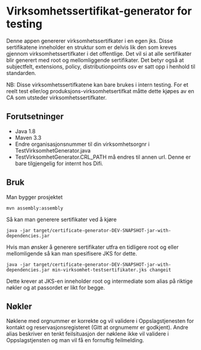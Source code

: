 # Virksomhetssertifikat-generator for testing 

Denne appen genererer virksomhetssertifkater i en egen jks. Disse sertifikatene inneholder en struktur som er delvis
lik den som kreves gjennom virksomhetssertifkater i det offentlige. Det vil si at alle sertifikater blir generert med
root og mellomliggende sertifikater. Det betyr også at subjectfelt, extensions, policy, distributionpoints osv er satt
opp i henhold til standarden.

NB: Disse virksomhetssertifkatene kan bare brukes i intern testing. For et reelt test eller/og produksjons-virksomhetsertifkat måtte dette kjøpes av en CA som utsteder virksomhetssertifkater.

## Forutsetninger

- Java 1.8
- Maven 3.3
- Endre organisasjonsnummer til din virksomhetsorgnr i TestVirksomhetGenerator.java
- TestVirksomhetGenerator.CRL_PATH må endres til annen url. Denne er bare tilgjengelig for internt hos Difi. 

## Bruk

Man bygger prosjektet

    mvn assembly:assembly

Så kan man generere sertifikater ved å kjøre

    java -jar target/certificate-generator-DEV-SNAPSHOT-jar-with-dependencies.jar

Hvis man ønsker å generere sertifikater utfra en tidligere root og eller mellomligende så kan man spesifisere JKS for
dette.

    java -jar target/certificate-generator-DEV-SNAPSHOT-jar-with-dependencies.jar min-virksomhet-testsertifikater.jks changeit

Dette krever at JKS-en inneholder root og intermediate som alias på riktige nøkler og at passordet er likt for begge.

## Nøkler

Nøklene med orgnummer er korrekte og vil validere i Oppslagstjenesten for kontakt og reservasjonsregisteret (Gitt at orgnumemr er godkjent). Andre alias
beskriver en tenkt feilsituasjon der nøklene ikke vil validere i Oppslagstjensten og man vil få en fornuftig
feilmelding.